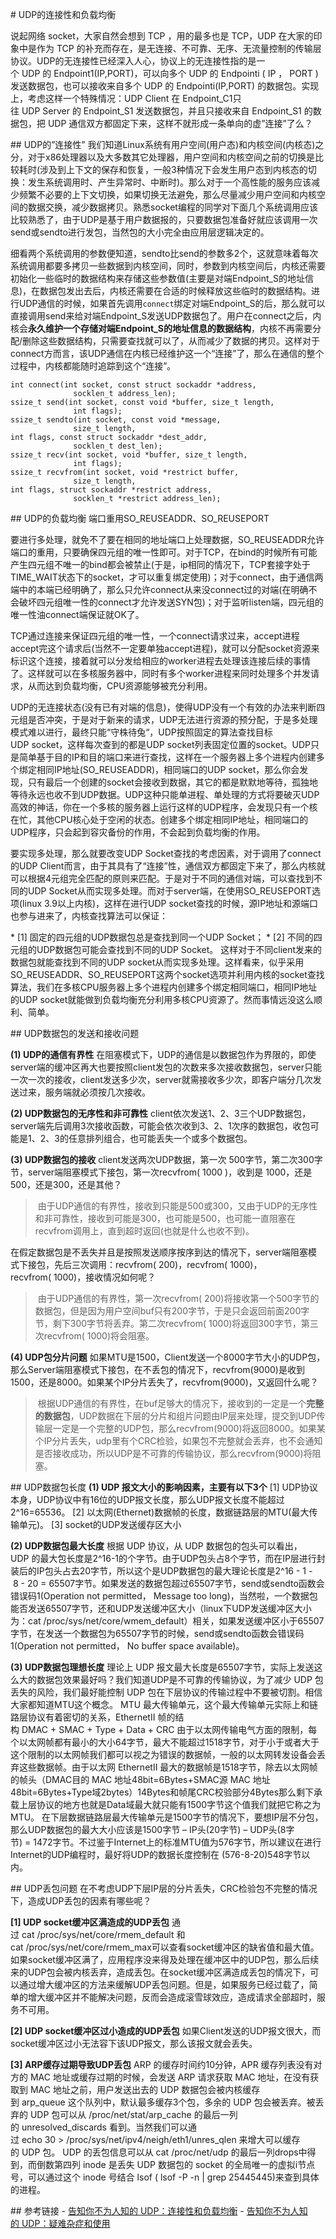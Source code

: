 # UDP的连接性和负载均衡


说起网络 socket，大家自然会想到 TCP ，用的最多也是 TCP，UDP 在大家的印象中是作为 TCP 的补充而存在，是无连接、不可靠、无序、无流量控制的传输层协议。UDP的无连接性已经深入人心，协议上的无连接性指的是一个 UDP 的 Endpoint1(IP,PORT)，可以向多个 UDP 的 Endpointi ( IP ， PORT )发送数据包，也可以接收来自多个 UDP 的 Endpointi(IP,PORT) 的数据包。实现上，考虑这样一个特殊情况：UDP Client 在 Endpoint_C1只往 UDP Server 的 Endpoint_S1 发送数据包，并且只接收来自 Endpoint_S1 的数据包，把 UDP 通信双方都固定下来，这样不就形成一条单向的虚”连接”了么？


## UDP的”连接性”
我们知道Linux系统有用户空间(用户态)和内核空间(内核态)之分，对于x86处理器以及大多数其它处理器，用户空间和内核空间之前的切换是比较耗时(涉及到上下文的保存和恢复，一般3种情况下会发生用户态到内核态的切换：发生系统调用时、产生异常时、中断时)。那么对于一个高性能的服务应该减少频繁不必要的上下文切换，如果切换无法避免，那么尽量减少用户空间和内核空间的数据交换，减少数据拷贝。熟悉socket编程的同学对下面几个系统调用应该比较熟悉了，由于UDP是基于用户数据报的，只要数据包准备好就应该调用一次send或sendto进行发包，当然包的大小完全由应用层逻辑决定的。


细看两个系统调用的参数便知道，sendto比send的参数多2个，这就意味着每次系统调用都要多拷贝一些数据到内核空间，同时，参数到内核空间后，内核还需要初始化一些临时的数据结构来存储这些参数值(主要是对端Endpoint_S的地址信息)，在数据包发出去后，内核还需要在合适的时候释放这些临时的数据结构。进行UDP通信的时候，如果首先调用`connect`绑定对端Endpoint_S的后，那么就可以直接调用send来给对端Endpoint_S发送UDP数据包了。用户在connect之后，内核会**永久维护一个存储对端Endpoint_S的地址信息的数据结构**，内核不再需要分配/删除这些数据结构，只需要查找就可以了，从而减少了数据的拷贝。这样对于connect方而言，该UDP通信在内核已经维护这一个“连接”了，那么在通信的整个过程中，内核都能随时追踪到这个“连接”。


```
int connect(int socket, const struct sockaddr *address,
              socklen_t address_len);             
ssize_t send(int socket, const void *buffer, size_t length, 
              int flags);
ssize_t sendto(int socket, const void *message, 
              size_t length,              
int flags, const struct sockaddr *dest_addr,
              socklen_t dest_len);
ssize_t recv(int socket, void *buffer, size_t length,
              int flags);
ssize_t recvfrom(int socket, void *restrict buffer, 
              size_t length,              
int flags, struct sockaddr *restrict address,
              socklen_t *restrict address_len);
```




## UDP的负载均衡
端口重用SO_REUSEADDR、SO_REUSEPORT


要进行多处理，就免不了要在相同的地址端口上处理数据，SO_REUSEADDR允许端口的重用，只要确保四元组的唯一性即可。对于TCP，在bind的时候所有可能产生四元组不唯一的bind都会被禁止(于是，ip相同的情况下，TCP套接字处于TIME_WAIT状态下的socket，才可以重复绑定使用)；对于connect，由于通信两端中的本端已经明确了，那么只允许connect从来没connect过的对端(在明确不会破坏四元组唯一性的connect才允许发送SYN包)；对于监听listen端，四元组的唯一性油connect端保证就OK了。


TCP通过连接来保证四元组的唯一性，一个connect请求过来，accept进程accept完这个请求后(当然不一定要单独accept进程)，就可以分配socket资源来标识这个连接，接着就可以分发给相应的worker进程去处理该连接后续的事情了。这样就可以在多核服务器中，同时有多个worker进程来同时处理多个并发请求，从而达到负载均衡，CPU资源能够被充分利用。


UDP的无连接状态(没有已有对端的信息)，使得UDP没有一个有效的办法来判断四元组是否冲突，于是对于新来的请求，UDP无法进行资源的预分配，于是多处理模式难以进行，最终只能“守株待兔“，UDP按照固定的算法查找目标UDP socket，这样每次查到的都是UDP socket列表固定位置的socket。UDP只是简单基于目的IP和目的端口来进行查找，这样在一个服务器上多个进程内创建多个绑定相同IP地址(SO_REUSEADDR)，相同端口的UDP socket，那么你会发现，只有最后一个创建的socket会接收到数据，其它的都是默默地等待，孤独地等待永远也收不到UDP数据。UDP这种只能单进程、单处理的方式将要破灭UDP高效的神话，你在一个多核的服务器上运行这样的UDP程序，会发现只有一个核在忙，其他CPU核心处于空闲的状态。创建多个绑定相同IP地址，相同端口的UDP程序，只会起到容灾备份的作用，不会起到负载均衡的作用。


要实现多处理，那么就要改变UDP Socket查找的考虑因素，对于调用了connect的UDP Client而言，由于其具有了“连接”性，通信双方都固定下来了，那么内核就可以根据4元组完全匹配的原则来匹配。于是对于不同的通信对端，可以查找到不同的UDP Socket从而实现多处理。而对于server端，在使用SO_REUSEPORT选项(linux 3.9以上内核)，这样在进行UDP socket查找的时候，源IP地址和源端口也参与进来了，内核查找算法可以保证：


* [1] 固定的四元组的UDP数据包总是查找到同一个UDP Socket；
* [2] 不同的四元组的UDP数据包可能会查找到不同的UDP Socket。
这样对于不同client发来的数据包就能查找到不同的UDP socket从而实现多处理。这样看来，似乎采用SO_REUSEADDR、SO_REUSEPORT这两个socket选项并利用内核的socket查找算法，我们在多核CPU服务器上多个进程内创建多个绑定相同端口，相同IP地址的UDP socket就能做到负载均衡充分利用多核CPU资源了。然而事情远没这么顺利、简单。






## UDP数据包的发送和接收问题

**(1) UDP的通信有界性**
在阻塞模式下，UDP的通信是以数据包作为界限的，即使server端的缓冲区再大也要按照client发包的次数来多次接收数据包，server只能一次一次的接收，client发送多少次，server就需接收多少次，即客户端分几次发送过来，服务端就必须按几次接收。


**(2) UDP数据包的无序性和非可靠性**
client依次发送1、2、3三个UDP数据包，server端先后调用3次接收函数，可能会依次收到3、2、1次序的数据包，收包可能是1、2、3的任意排列组合，也可能丢失一个或多个数据包。


**(3) UDP数据包的接收**
client发送两次UDP数据，第一次 500字节，第二次300字节，server端阻塞模式下接包，第一次recvfrom( 1000 )，收到是 1000，还是500，还是300，还是其他？
> 由于UDP通信的有界性，接收到只能是500或300，又由于UDP的无序性和非可靠性，接收到可能是300，也可能是500，也可能一直阻塞在recvfrom调用上，直到超时返回(也就是什么也收不到)。

在假定数据包是不丢失并且是按照发送顺序按序到达的情况下，server端阻塞模式下接包，先后三次调用：recvfrom( 200)，recvfrom( 1000)，recvfrom( 1000)，接收情况如何呢？
> 由于UDP通信的有界性，第一次recvfrom( 200)将接收第一个500字节的数据包，但是因为用户空间buf只有200字节，于是只会返回前面200字节，剩下300字节将丢弃。第二次recvfrom( 1000)将返回300字节，第三次recvfrom( 1000)将会阻塞。


**(4) UDP包分片问题**
如果MTU是1500，Client发送一个8000字节大小的UDP包，那么Server端阻塞模式下接包，在不丢包的情况下，recvfrom(9000)是收到1500，还是8000。如果某个IP分片丢失了，recvfrom(9000)，又返回什么呢？
> 根据UDP通信的有界性，在buf足够大的情况下，接收到的一定是一个**完整的数据包**，UDP数据在下层的分片和组片问题由IP层来处理，提交到UDP传输层一定是一个完整的UDP包，那么recvfrom(9000)将返回8000。如果某个IP分片丢失，udp里有个CRC检验，如果包不完整就会丢弃，也不会通知是否接收成功，所以UDP是不可靠的传输协议，那么recvfrom(9000)将阻塞。

## UDP数据包长度
**(1) UDP 报文大小的影响因素，主要有以下3个**
[1] UDP协议本身，UDP协议中有16位的UDP报文长度，那么UDP报文长度不能超过2^16=65536。
[2] 以太网(Ethernet)数据帧的长度，数据链路层的MTU(最大传输单元)。
[3] socket的UDP发送缓存区大小

**(2) UDP数据包最大长度**
根据 UDP 协议，从 UDP 数据包的包头可以看出，UDP 的最大包长度是2^16-1的个字节。由于UDP包头占8个字节，而在IP层进行封装后的IP包头占去20字节，所以这个是UDP数据包的最大理论长度是2^16 - 1 - 8 - 20 = 65507字节。如果发送的数据包超过65507字节，send或sendto函数会错误码1(Operation not permitted， Message too long)，当然啦，一个数据包能否发送65507字节，还和UDP发送缓冲区大小（linux下UDP发送缓冲区大小为：cat /proc/sys/net/core/wmem_default）相关，如果发送缓冲区小于65507字节，在发送一个数据包为65507字节的时候，send或sendto函数会错误码1(Operation not permitted， No buffer space available)。

**(3) UDP数据包理想长度**
理论上 UDP 报文最大长度是65507字节，实际上发送这么大的数据包效果最好吗？我们知道UDP是不可靠的传输协议，为了减少 UDP 包丢失的风险，我们最好能控制 UDP 包在下层协议的传输过程中不要被切割。相信大家都知道MTU这个概念。 MTU 最大传输单元，这个最大传输单元实际上和链路层协议有着密切的关系，EthernetII 帧的结构 DMAC + SMAC + Type + Data + CRC 由于以太网传输电气方面的限制，每个以太网帧都有最小的大小64字节，最大不能超过1518字节，对于小于或者大于这个限制的以太网帧我们都可以视之为错误的数据帧，一般的以太网转发设备会丢弃这些数据帧。由于以太网 EthernetII 最大的数据帧是1518字节，除去以太网帧的帧头（DMAC目的 MAC 地址48bit=6Bytes+SMAC源 MAC 地址48bit=6Bytes+Type域2bytes）14Bytes和帧尾CRC校验部分4Bytes那么剩下承载上层协议的地方也就是Data域最大就只能有1500字节这个值我们就把它称之为MTU。
在下层数据链路层最大传输单元是1500字节的情况下，要想IP层不分包，那么UDP数据包的最大大小应该是1500字节 – IP头(20字节) – UDP头(8字节) = 1472字节。不过鉴于Internet上的标准MTU值为576字节，所以建议在进行Internet的UDP编程时，最好将UDP的数据长度控制在 (576-8-20)548字节以内。


## UDP丢包问题
在不考虑UDP下层IP层的分片丢失，CRC检验包不完整的情况下，造成UDP丢包的因素有哪些呢？


**[1] UDP socket缓冲区满造成的UDP丢包**
通过 cat /proc/sys/net/core/rmem_default 和cat /proc/sys/net/core/rmem_max可以查看socket缓冲区的缺省值和最大值。如果socket缓冲区满了，应用程序没来得及处理在缓冲区中的UDP包，那么后续来的UDP包会被内核丢弃，造成丢包。在socket缓冲区满造成丢包的情况下，可以通过增大缓冲区的方法来缓解UDP丢包问题。但是，如果服务已经过载了，简单的增大缓冲区并不能解决问题，反而会造成滚雪球效应，造成请求全部超时，服务不可用。


**[2] UDP socket缓冲区过小造成的UDP丢包**
如果Client发送的UDP报文很大，而socket缓冲区过小无法容下该UDP报文，那么该报文就会丢失。


**[3] ARP缓存过期导致UDP丢包**
ARP 的缓存时间约10分钟，APR 缓存列表没有对方的 MAC 地址或缓存过期的时候，会发送 ARP 请求获取 MAC 地址，在没有获取到 MAC 地址之前，用户发送出去的 UDP 数据包会被内核缓存到 arp_queue 这个队列中，默认最多缓存3个包，多余的 UDP 包会被丢弃。被丢弃的 UDP 包可以从 /proc/net/stat/arp_cache 的最后一列的 unresolved_discards 看到。当然我们可以通过 echo 30 > /proc/sys/net/ipv4/neigh/eth1/unres_qlen 来增大可以缓存的 UDP 包。
UDP 的丢包信息可以从 cat /proc/net/udp 的最后一列drops中得到，而倒数第四列 inode 是丢失 UDP 数据包的 socket 的全局唯一的虚拟i节点号，可以通过这个 inode 号结合 lsof ( lsof -P -n | grep 25445445)来查到具体的进程。






## 参考链接
- [告知你不为人知的 UDP：连接性和负载均衡](https://cloud.tencent.com/developer/article/1004555)
- [告知你不为人知的 UDP：疑难杂症和使用](https://cloud.tencent.com/developer/article/1004554)







































